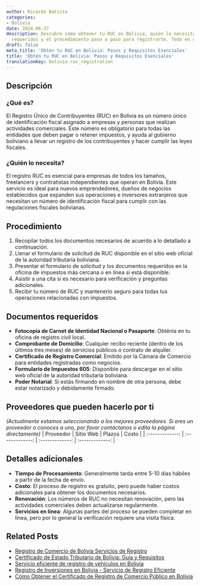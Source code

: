 ```yaml
---
author: Ricardo Batista
categories:
- Bolivia
date: 2024-06-27
description: Descubre cómo obtener tu RUC en Bolivia, quién lo necesita, los documentos
  requeridos y el procedimiento paso a paso para registrarte. Todo en una guía.
draft: false
meta_title: 'Obtén tu RUC en Bolivia: Pasos y Requisitos Esenciales'
title: 'Obtén tu RUC en Bolivia: Pasos y Requisitos Esenciales'
translationKey: bolivia-ruc_registration
---
```



## Descripción
### ¿Qué es?
El Registro Único de Contribuyentes (RUC) en Bolivia es un número único de identificación fiscal asignado a empresas y personas que realizan actividades comerciales. Este número es obligatorio para todas las entidades que deben pagar o retener impuestos, y ayuda al gobierno boliviano a llevar un registro de los contribuyentes y hacer cumplir las leyes fiscales.

### ¿Quién lo necesita?
El registro RUC es esencial para empresas de todos los tamaños, freelancers y contratistas independientes que operan en Bolivia. Este servicio es ideal para nuevos emprendedores, dueños de negocios establecidos que expanden sus operaciones e inversores extranjeros que necesitan un número de identificación fiscal para cumplir con las regulaciones fiscales bolivianas.

## Procedimiento

1. Recopilar todos los documentos necesarios de acuerdo a lo detallado a continuación.
2. Llenar el formulario de solicitud de RUC disponible en el sitio web oficial de la autoridad tributaria boliviana.
3. Presentar el formulario de solicitud y los documentos requeridos en la oficina de impuestos más cercana o en línea si está disponible.
4. Asistir a una cita si es necesario para verificación y preguntas adicionales.
5. Recibir tu número de RUC y mantenerlo seguro para todas tus operaciones relacionadas con impuestos.

## Documentos requeridos

- **Fotocopia de Carnet de Identidad Nacional o Pasaporte**: Obténla en tu oficina de registro civil local.
- **Comprobante de Domicilio**: Cualquier recibo reciente (dentro de los últimos tres meses) de servicios públicos o contrato de alquiler.
- **Certificado de Registro Comercial**: Emitido por la Cámara de Comercio para entidades registradas como negocios.
- **Formulario de Impuestos 605**: Disponible para descargar en el sitio web oficial de la autoridad tributaria boliviana.
- **Poder Notarial**: Si estás firmando en nombre de otra persona, debe estar notarizado y debidamente firmado.

## Proveedores que pueden hacerlo por ti
_(Actualmente estamos seleccionando a los mejores proveedores. Si eres un proveedor o conoces a uno, por favor contáctanos o edita la página directamente)_
| Proveedor        |     Sitio Web     |     Plazos    |       Costo      |
| :-------------: | :-------------: |  :-------------: | :-------------: |

## Detalles adicionales

- **Tiempo de Procesamiento**: Generalmente tarda entre 5-10 días hábiles a partir de la fecha de envío.
- **Costo**: El proceso de registro es gratuito, pero puede haber costos adicionales para obtener los documentos necesarios.
- **Renovación**: Los números de RUC no necesitan renovación, pero las actividades comerciales deben actualizarse regularmente.
- **Servicios en línea**: Algunas partes del proceso se pueden completar en línea, pero por lo general la verificación requiere una visita física.


## Related Posts

- [Registro de Comercio de Bolivia Servicios de Registro](https://tramitit.com/es/guides/bolivia/inscripción_en_el_registro_de_comercio/)
- [Certificado de Estado Tributario de Bolivia: Guía y Requisitos](https://tramitit.com/es/guides/bolivia/certificado_de_situación_tributaria/)
- [Servicio eficiente de registro de vehículos en Bolivia](https://tramitit.com/es/guides/bolivia/registro_de_vehículo/)
- [Registro de Inversiones en Bolivia - Servicio de Registro Eficiente](https://tramitit.com/es/guides/bolivia/inscripción_al_registro_de_inversiones/)
- [Cómo Obtener el Certificado de Registro de Comercio Público en Bolivia](https://tramitit.com/es/guides/bolivia/certificado_de_inscripción_en_el_registro_público_de_comercio/)
